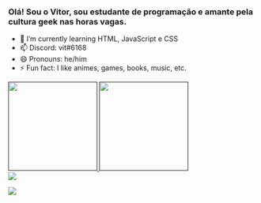 ### Olá! Sou o Vitor, sou estudante de programação e amante pela cultura geek nas horas vagas.

- 🌱 I’m currently learning HTML, JavaScript e CSS
- 📫 Discord: vit#6168
- 😄 Pronouns: he/him
- ⚡ Fun fact: I like animes, games, books, music, etc. 


<div>
  <a href="">
  <img height="180em>" src="https://github-readme-stats.vercel.app/api?username=vitor-99&show_icons=true&theme=dracula&include_all_commits=true&count_private=true"/>
  <img height="180em" src="https://github-readme-stats.vercel.app/api/top-langs/?username=vitor-99&layout=compact&langs_count=16&theme=dracula"/>
</div>
  
 <div>
   <a href="https://www.linkedin.com/in/vitor-roberto-8b68a9223/" target="_blank"><img src="https://img.shields.io/badge/LinkedIn-0077B5?style=for-the-badge&logo=linkedin&logoColor=white" target="_blank"></a> 
   
   <a href="mailto:vitor.roberto3022@gmail.com"><img src="https://img.shields.io/badge/Gmail-D14836?style=for-the-badge&logo=gmail&logoColor=white" target="_blank"></a> 
</div>
